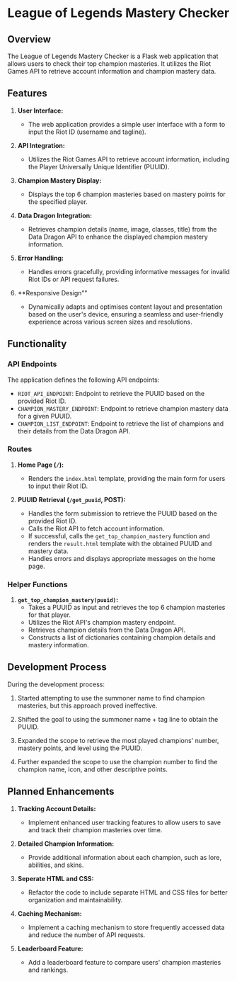 # League of Legends Mastery Checker

## Overview

The League of Legends Mastery Checker is a Flask web application that allows users to check their top champion masteries. It utilizes the Riot Games API to retrieve account information and champion mastery data.

## Features

1. **User Interface:**
    - The web application provides a simple user interface with a form to input the Riot ID (username and tagline).

2. **API Integration:**
    - Utilizes the Riot Games API to retrieve account information, including the Player Universally Unique Identifier (PUUID).

3. **Champion Mastery Display:**
    - Displays the top 6 champion masteries based on mastery points for the specified player.

4. **Data Dragon Integration:**
    - Retrieves champion details (name, image, classes, title) from the Data Dragon API to enhance the displayed champion mastery information.

5. **Error Handling:**
    - Handles errors gracefully, providing informative messages for invalid Riot IDs or API request failures.
  
6. **Responsive Design""
     -  Dynamically adapts and optimises content layout and presentation based on the user's device, ensuring a seamless and user-friendly experience across various screen sizes and resolutions. 

## Functionality

### API Endpoints

The application defines the following API endpoints:

- `RIOT_API_ENDPOINT`: Endpoint to retrieve the PUUID based on the provided Riot ID.
- `CHAMPION_MASTERY_ENDPOINT`: Endpoint to retrieve champion mastery data for a given PUUID.
- `CHAMPION_LIST_ENDPOINT`: Endpoint to retrieve the list of champions and their details from the Data Dragon API.

### Routes

1. **Home Page (`/`):**
    - Renders the `index.html` template, providing the main form for users to input their Riot ID.

2. **PUUID Retrieval (`/get_puuid`, POST):**
    - Handles the form submission to retrieve the PUUID based on the provided Riot ID.
    - Calls the Riot API to fetch account information.
    - If successful, calls the `get_top_champion_mastery` function and renders the `result.html` template with the obtained PUUID and mastery data.
    - Handles errors and displays appropriate messages on the home page.

### Helper Functions

1. **`get_top_champion_mastery(puuid)`:**
    - Takes a PUUID as input and retrieves the top 6 champion masteries for that player.
    - Utilizes the Riot API's champion mastery endpoint.
    - Retrieves champion details from the Data Dragon API.
    - Constructs a list of dictionaries containing champion details and mastery information.

## Development Process

During the development process:

1. Started attempting to use the summoner name to find champion masteries, but this approach proved ineffective.
   
3. Shifted the goal to using the summoner name + tag line to obtain the PUUID.
   
5. Expanded the scope to retrieve the most played champions' number, mastery points, and level using the PUUID.
   
7. Further expanded the scope to use the champion number to find the champion name, icon, and other descriptive points.

## Planned Enhancements

1. **Tracking Account Details:**
    - Implement enhanced user tracking features to allow users to save and track their champion masteries over time.

2. **Detailed Champion Information:**
    - Provide additional information about each champion, such as lore, abilities, and skins.

3. **Seperate HTML and CSS:**
    - Refactor the code to include separate HTML and CSS files for better organization and maintainability.

4. **Caching Mechanism:**
    - Implement a caching mechanism to store frequently accessed data and reduce the number of API requests.

5. **Leaderboard Feature:**
    - Add a leaderboard feature to compare users' champion masteries and rankings.

